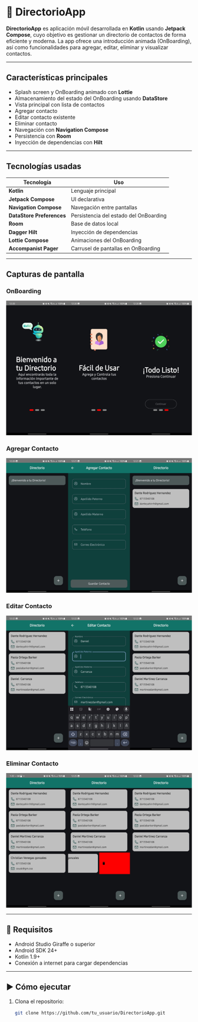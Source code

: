 # 📇 DirectorioApp

**DirectorioApp** es aplicación móvil desarrollada en **Kotlin** usando **Jetpack Compose**, cuyo objetivo es gestionar un directorio de contactos de forma eficiente y moderna. La app ofrece una introducción animada (OnBoarding), así como funcionalidades para agregar, editar, eliminar y visualizar contactos.

---

## Características principales

- Splash screen y OnBoarding animado con **Lottie**
- Almacenamiento del estado del OnBoarding usando **DataStore**
- Vista principal con lista de contactos
- Agregar contacto
- Editar contacto existente
- Eliminar contacto
- Navegación con **Navigation Compose**
- Persistencia con **Room**
- Inyección de dependencias con **Hilt**

---

## Tecnologías usadas

| Tecnología | Uso |
|-----------|-----|
| **Kotlin** | Lenguaje principal |
| **Jetpack Compose** | UI declarativa |
| **Navigation Compose** | Navegación entre pantallas |
| **DataStore Preferences** | Persistencia del estado del OnBoarding |
| **Room** | Base de datos local |
| **Dagger Hilt** | Inyección de dependencias |
| **Lottie Compose** | Animaciones del OnBoarding |
| **Accompanist Pager** | Carrusel de pantallas en OnBoarding |

---

## Capturas de pantalla

### OnBoarding
![OnBoarding Image](onboarding.png)

### Agregar Contacto
![Add Contact Image](add_contact.png)

### Editar Contacto
![Edit Contact Image](edit_contact.png)

### Eliminar Contacto
![Delete Contact Image](delete_contact.png)

---

## 🔧 Requisitos

- Android Studio Giraffe o superior
- Android SDK 24+
- Kotlin 1.9+
- Conexión a internet para cargar dependencias

---

## ▶️ Cómo ejecutar

1. Clona el repositorio:

   ```bash
   git clone https://github.com/tu_usuario/DirectorioApp.git


